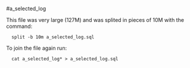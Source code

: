 #a_selected_log

This file was very large (127M) and was splited in pieces of 10M with the command:

```
  split -b 10m a_selected_log.sql
```

To join the file again run:

```
  cat a_selected_log* > a_selected_log.sql
```
